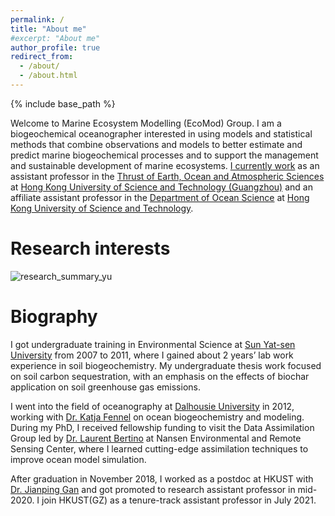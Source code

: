 ```yaml
---
permalink: /
title: "About me"
#excerpt: "About me"
author_profile: true
redirect_from: 
  - /about/
  - /about.html
---
```

{% include base_path %}

Welcome to Marine Ecosystem Modelling (EcoMod) Group. I am a biogeochemical oceanographer interested in using models and statistical methods that combine observations and models to better estimate and predict marine biogeochemical processes and to support the management and sustainable development of marine ecosystems. [I currently work](https://facultyprofiles.hkust-gz.edu.cn/#/faculty-personal-page?id=246) as an assistant professor in the [Thrust of Earth, Ocean and Atmospheric Sciences](https://hkust-gz.edu.cn/academics/four-hubs/function-hub/earth-ocean-atmospheric-sciences) at [Hong Kong University of Science and Technology (Guangzhou)](https://hkust-gz.edu.cn/academics/four-hubs/function-hub/earth-ocean-atmospheric-sciences) and an affiliate assistant professor in the [Department of Ocean Science](https://oces.hkust.edu.hk) at [Hong Kong University of Science and Technology](https://hkust.edu.hk/home).


Research interests
======
![research_summary_yu](https://user-images.githubusercontent.com/90517367/134154863-e298f7b4-6cfe-4ca7-b70e-20b06fa8fda7.png)


Biography
======
I got undergraduate training in Environmental Science at [Sun Yat-sen University](http://www.sysu.edu.cn/en/index.htm) from 2007 to 2011, where I gained about 2 years’ lab work experience in soil biogeochemistry. My undergraduate thesis work focused on soil carbon sequestration, with an emphasis on the effects of biochar application on soil greenhouse gas emissions. 

I went into the field of oceanography at [Dalhousie University](https://www.dal.ca) in 2012, working with [Dr. Katja Fennel](http://memg.ocean.dal.ca/fennel/) on ocean biogeochemistry and modeling. During my PhD, I received fellowship funding to visit the Data Assimilation Group led by [Dr. Laurent Bertino](https://www.nersc.no/staff/laurent-bertino) at Nansen Environmental and Remote Sensing Center, where I learned cutting-edge assimilation techniques to improve ocean model simulation. 

After graduation in November 2018, I worked as a postdoc at HKUST with [Dr. Jianping Gan](https://odmp.ust.hk ) and got promoted to research assistant professor in mid-2020. I join HKUST(GZ) as a tenure-track assistant professor in July 2021. 
